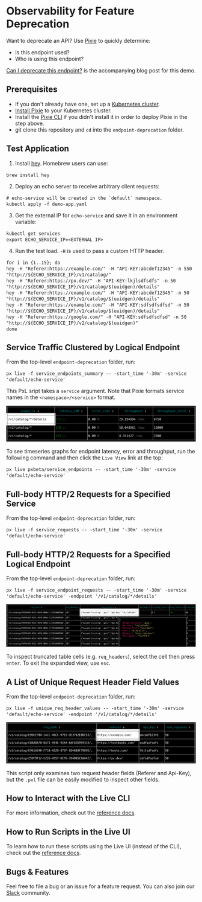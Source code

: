 # Observability for Feature Deprecation

Want to deprecate an API? Use [Pixie](https://github.com/pixie-io/pixie) to quickly determine:

- Is this endpoint used?
- Who is using this endpoint?

[Can I deprecate this endpoint?]( https://blog.px.dev/endpoint-deprecation) is the accompanying blog post for this demo.

## Prerequisites

- If you don't already have one, set up a [Kubernetes cluster](https://docs.px.dev/installing-pixie/setting-up-k8s/).
- [Install Pixie](https://docs.px.dev/installing-pixie/install-guides/) to your Kubernetes cluster.
- Install the [Pixie CLI](https://docs.px.dev/installing-pixie/install-schemes/cli/#1.-install-the-pixie-cli) if you didn't install it in order to deploy Pixie in the step above.
- git clone this repository and `cd` into the `endpoint-deprecation` folder.

## Test Application

1. Install [hey](https://github.com/rakyll/hey). Homebrew users can use:

```
brew install hey
```

2. Deploy an echo server to receive arbitrary client requests:

```
# echo-service will be created in the `default` namespace.
kubectl apply -f demo-app.yaml
```

3. Get the external IP for `echo-service` and save it in an environment variable:

```
kubectl get services
export ECHO_SERVICE_IP=<EXTERNAL IP>
```

4. Run the test load. `-H` is used to pass a custom HTTP header.

```
for i in {1..15}; do
hey -H "Referer:https://example.com/" -H "API-KEY:abcdef12345" -n 550 "http://${ECHO_SERVICE_IP}/v1/catalog/"
hey -H "Referer:https://px.dev/" -H "API-KEY:lkjlsdfsdfs" -n 50 "http://${ECHO_SERVICE_IP}/v1/catalog/$(uuidgen)/details"
hey -H "Referer:https://example.com/" -H "API-KEY:abcdef12345" -n 50 "http://${ECHO_SERVICE_IP}/v1/catalog/$(uuidgen)/details"
hey -H "Referer:https://example.com/" -H "API-KEY:sdfsdfsdfsd" -n 50 "http://${ECHO_SERVICE_IP}/v1/catalog/$(uuidgen)/details"
hey -H "Referer:https://google.com/" -H "API-KEY:sdfsdfsdfsd" -n 50 "http://${ECHO_SERVICE_IP}/v2/catalog/$(uuidgen)"
done
```

## Service Traffic Clustered by Logical Endpoint

From the top-level `endpoint-deprecation` folder, run:

```
px live -f service_endpoints_summary -- -start_time '-30m' -service 'default/echo-service'
```

This PxL sript takes a `service` argument. Note that Pixie formats service names in the `<namespace>/<service>` format.

<img src=".readme_assets/service_endpoints_summary.png" alt="Overview of endpoints for a service.">

To see timeseries graphs for endpoint latency, error and throughput, run the following command and then click the `Live View` link at the top:

```
px live pxbeta/service_endpoints -- -start_time '-30m' -service 'default/echo-service'
```

## Full-body HTTP/2 Requests for a Specified Service

From the top-level `endpoint-deprecation` folder, run:

```
px live -f service_requests -- -start_time '-30m' -service 'default/echo-service'
```

## Full-body HTTP/2 Requests for a Specified Logical Endpoint

From the top-level `endpoint-deprecation` folder, run:

```
px live -f service_endpoint_requests -- -start_time '-30m' -service 'default/echo-service' -endpoint '/v1/catalog/*/details'
```

<img src=".readme_assets/service_endpoint_requests.png" alt="Sample of requests sent to an endpoint.">

To inspect truncated table cells (e.g. `req_headers`), select the cell then press `enter`. To exit the expanded view, use `esc`.

## A List of Unique Request Header Field Values

From the top-level `endpoint-deprecation` folder, run:

```
px live -f unique_req_header_values -- -start_time '-30m' -service 'default/echo-service' -endpoint '/v1/catalog/*/details'
```

<img src=".readme_assets/unique_req_header_values.png" alt="List of unique request header field values.">

This script only examines two request header fields (Referer and Api-Key), but the `.pxl` file can be easily modified to inspect other fields.

## How to Interact with the Live CLI

For more information, check out the [reference docs](https://docs.px.dev/using-pixie/using-cli/#use-the-live-cli).

## How to Run Scripts in the Live UI

To learn how to run these scripts using the Live UI (instead of the CLI), check out the [reference docs](https://docs.px.dev/using-pixie/using-live-ui/#using-the-scratch-pad).

## Bugs & Features

Feel free to file a bug or an issue for a feature request. You can also join our [Slack](https://slackin.px.dev/) community.
